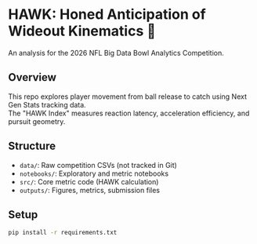 # HAWK: Honed Anticipation of Wideout Kinematics 🦅

An analysis for the 2026 NFL Big Data Bowl Analytics Competition.

## Overview
This repo explores player movement from ball release to catch using Next Gen Stats tracking data.  
The "HAWK Index" measures reaction latency, acceleration efficiency, and pursuit geometry.

## Structure
- `data/`: Raw competition CSVs (not tracked in Git)
- `notebooks/`: Exploratory and metric notebooks
- `src/`: Core metric code (HAWK calculation)
- `outputs/`: Figures, metrics, submission files

## Setup
```bash
pip install -r requirements.txt
```
